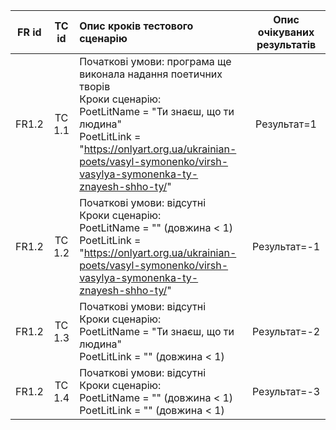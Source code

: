 |FR id|TC id|Опис кроків тестового сценарію|Опис очікуваних результатів|
|:-----:|:-----:|:-----|:-----:|
|FR1.2|TC 1.1|Початкові умови: програма ще виконала надання поетичних творів<br> Кроки сценарію:<br> PoetLitName = "Ти знаєш, що ти людина" <br> PoetLitLink = "https://onlyart.org.ua/ukrainian-poets/vasyl-symonenko/virsh-vasylya-symonenka-ty-znayesh-shho-ty/"|Результат=1|
|FR1.2|TC 1.2|Початкові умови: відсутні<br> Кроки сценарію:<br> PoetLitName = "" (довжина < 1) <br> PoetLitLink = "https://onlyart.org.ua/ukrainian-poets/vasyl-symonenko/virsh-vasylya-symonenka-ty-znayesh-shho-ty/"|Результат=-1|
|FR1.2|TC 1.3|Початкові умови: відсутні<br> Кроки сценарію:<br> PoetLitName = "Ти знаєш, що ти людина" <br> PoetLitLink = "" (довжина < 1)|Результат=-2|
|FR1.2|TC 1.4|Початкові умови: відсутні<br> Кроки сценарію:<br> PoetLitName = "" (довжина < 1) <br> PoetLitLink = "" (довжина < 1)|Результат=-3|

